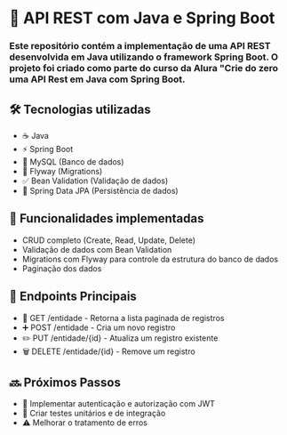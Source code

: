 # 🚀 API REST com Java e Spring Boot

### Este repositório contém a implementação de uma API REST desenvolvida em Java utilizando o framework Spring Boot. O projeto foi criado como parte do curso da Alura "Crie do zero uma API Rest em Java com Spring Boot.

## 🛠️ Tecnologias utilizadas
- ☕ Java
- ⚡ Spring Boot
- 🐬 MySQL (Banco de dados)
- 🚀 Flyway (Migrations)
- ✅ Bean Validation (Validação de dados)
- 💾 Spring Data JPA (Persistência de dados)

## 🌟 Funcionalidades implementadas
- CRUD completo (Create, Read, Update, Delete)
- Validação de dados com Bean Validation 
- Migrations com Flyway para controle da estrutura do banco de dados 
- Paginação dos dados

## 🔗 Endpoints Principais
- 📄 GET /entidade - Retorna a lista paginada de registros 
- ➕ POST /entidade - Cria um novo registro 
- ✏️ PUT /entidade/{id} - Atualiza um registro existente 
- 🗑️ DELETE /entidade/{id} - Remove um registro

## 🔜 Próximos Passos
- 🔐 Implementar autenticação e autorização com JWT 
- 🧪 Criar testes unitários e de integração 
- ⚠️ Melhorar o tratamento de erros
